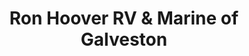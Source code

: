 ---
title: "Ron Hoover RV & Marine of Galveston"
url: /galveston/ron-hoover-rv-und-marine-of-galveston/
shop: Wohnwagen
---
